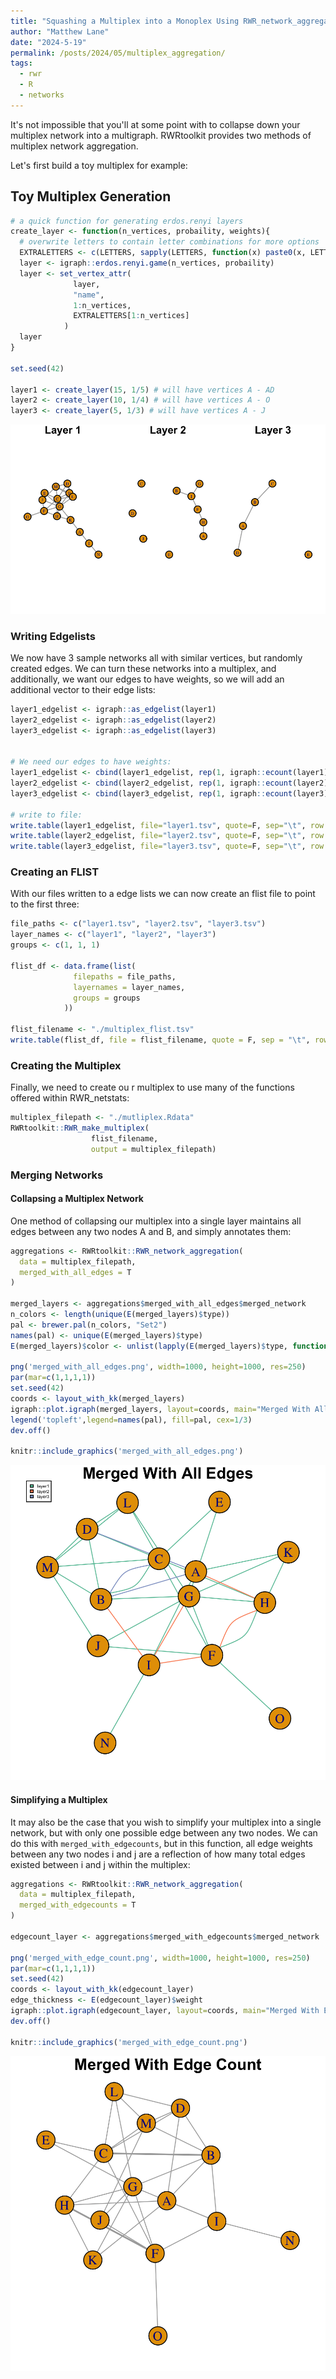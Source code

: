 ```yaml
---
title: "Squashing a Multiplex into a Monoplex Using RWR_network_aggregation"
author: "Matthew Lane"
date: "2024-5-19"
permalink: /posts/2024/05/multiplex_aggregation/
tags:
  - rwr
  - R
  - networks
---
```


It's not impossible that you'll at some point with to collapse down your multiplex network into a multigraph.  RWRtoolkit provides two methods of multiplex network aggregation. 

Let's first build a toy multiplex for example: 

## Toy Multiplex Generation 

```R
# a quick function for generating erdos.renyi layers
create_layer <- function(n_vertices, probaility, weights){
  # overwrite letters to contain letter combinations for more options
  EXTRALETTERS <- c(LETTERS, sapply(LETTERS, function(x) paste0(x, LETTERS)))
  layer <- igraph::erdos.renyi.game(n_vertices, probaility)
  layer <- set_vertex_attr(
              layer,
              "name",
              1:n_vertices,
              EXTRALETTERS[1:n_vertices]
            )
  layer
}

set.seed(42)

layer1 <- create_layer(15, 1/5) # will have vertices A - AD
layer2 <- create_layer(10, 1/4) # will have vertices A - O
layer3 <- create_layer(5, 1/3) # will have vertices A - J
```

![](/images/posts/2024-05-19-network_aggregation/individual_layers.png)

### Writing Edgelists 
We now have 3 sample networks all with similar vertices, but randomly created edges. We can turn these networks into a multiplex, and additionally, we want our edges to have weights, so we will add an additional vector to their edge lists: 

```R
layer1_edgelist <- igraph::as_edgelist(layer1)
layer2_edgelist <- igraph::as_edgelist(layer2)
layer3_edgelist <- igraph::as_edgelist(layer3)


# We need our edges to have weights:
layer1_edgelist <- cbind(layer1_edgelist, rep(1, igraph::ecount(layer1)))
layer2_edgelist <- cbind(layer2_edgelist, rep(1, igraph::ecount(layer2)))
layer3_edgelist <- cbind(layer3_edgelist, rep(1, igraph::ecount(layer3)))

# write to file: 
write.table(layer1_edgelist, file="layer1.tsv", quote=F, sep="\t", row.names = F, col.names = F)
write.table(layer2_edgelist, file="layer2.tsv", quote=F, sep="\t", row.names = F, col.names = F)
write.table(layer3_edgelist, file="layer3.tsv", quote=F, sep="\t", row.names = F, col.names = F)
```

### Creating an FLIST

With our files written to a edge lists we can now create an flist file to point to the first three: 

```R
file_paths <- c("layer1.tsv", "layer2.tsv", "layer3.tsv")
layer_names <- c("layer1", "layer2", "layer3")
groups <- c(1, 1, 1)

flist_df <- data.frame(list(
              filepaths = file_paths,
              layernames = layer_names,
              groups = groups
            ))

flist_filename <- "./multiplex_flist.tsv"
write.table(flist_df, file = flist_filename, quote = F, sep = "\t", row.names = F, col.names = F)
```

### Creating the Multiplex
Finally, we need to create ou
r multiplex to use many of the functions offered within RWR_netstats:
```R
multiplex_filepath <- "./mutliplex.Rdata"
RWRtoolkit::RWR_make_multiplex(
                  flist_filename, 
                  output = multiplex_filepath)
```


### Merging Networks
#### Collapsing a Multiplex Network
One method of collapsing our multiplex into a single layer maintains all edges between any two nodes A and B, and simply annotates them: 

```R
aggregations <- RWRtoolkit::RWR_network_aggregation(
  data = multiplex_filepath, 
  merged_with_all_edges = T
)

merged_layers <- aggregations$merged_with_all_edges$merged_network
n_colors <- length(unique(E(merged_layers)$type))
pal <- brewer.pal(n_colors, "Set2")
names(pal) <- unique(E(merged_layers)$type)
E(merged_layers)$color <- unlist(lapply(E(merged_layers)$type, function(x) pal[[x]]))

png('merged_with_all_edges.png', width=1000, height=1000, res=250)
par(mar=c(1,1,1,1))
set.seed(42)
coords <- layout_with_kk(merged_layers)
igraph::plot.igraph(merged_layers, layout=coords, main="Merged With All Edges", vertex.size=18)
legend('topleft',legend=names(pal), fill=pal, cex=1/3)
dev.off()

knitr::include_graphics('merged_with_all_edges.png')
```

![](/images/posts/2024-05-19-network_aggregation/merged_with_all_edges.png)

#### Simplifying a Multiplex
It may also be the case that you wish to simplify your multiplex into a single network, but with only one possible edge between any two nodes. We can do this with `merged_with_edgecounts`, but in this function, all edge weights between any two nodes i and j are a reflection of how many total edges existed between i and j within the multiplex: 

```R
aggregations <- RWRtoolkit::RWR_network_aggregation(
  data = multiplex_filepath, 
  merged_with_edgecounts = T
)

edgecount_layer <- aggregations$merged_with_edgecounts$merged_network

png('merged_with_edge_count.png', width=1000, height=1000, res=250)
par(mar=c(1,1,1,1))
set.seed(42)
coords <- layout_with_kk(edgecount_layer)
edge_thickness <- E(edgecount_layer)$weight
igraph::plot.igraph(edgecount_layer, layout=coords, main="Merged With Edge Count", vertex.size=15, edge.width=edge_thickness)
dev.off()

knitr::include_graphics('merged_with_edge_count.png')
```
![](/images/posts/2024-05-19-network_aggregation/merged_with_edgecount.png)